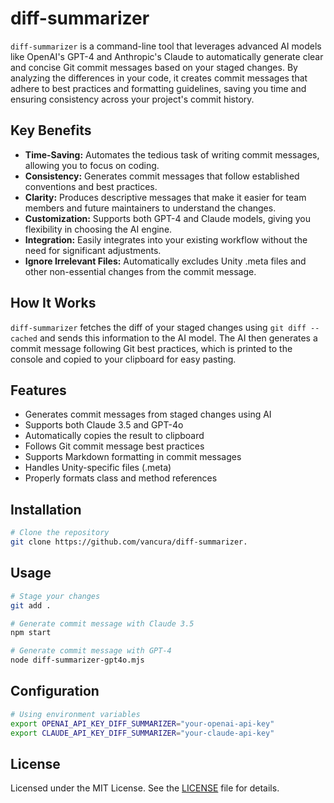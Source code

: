 # diff-summarizer

`diff-summarizer` is a command-line tool that leverages advanced AI models like OpenAI's GPT-4 and Anthropic's Claude to automatically generate clear and concise Git commit messages based on your staged changes. By analyzing the differences in your code, it creates commit messages that adhere to best practices and formatting guidelines, saving you time and ensuring consistency across your project's commit history.

## Key Benefits

-   **Time-Saving:** Automates the tedious task of writing commit messages, allowing you to focus on coding.
-   **Consistency:** Generates commit messages that follow established conventions and best practices.
-   **Clarity:** Produces descriptive messages that make it easier for team members and future maintainers to understand the changes.
-   **Customization:** Supports both GPT-4 and Claude models, giving you flexibility in choosing the AI engine.
-   **Integration:** Easily integrates into your existing workflow without the need for significant adjustments.
-   **Ignore Irrelevant Files:** Automatically excludes Unity .meta files and other non-essential changes from the commit message.

## How It Works

`diff-summarizer` fetches the diff of your staged changes using `git diff --cached` and sends this information to the AI model. The AI then generates a commit message following Git best practices, which is printed to the console and copied to your clipboard for easy pasting.

## Features

-   Generates commit messages from staged changes using AI
-   Supports both Claude 3.5 and GPT-4o
-   Automatically copies the result to clipboard
-   Follows Git commit message best practices
-   Supports Markdown formatting in commit messages
-   Handles Unity-specific files (.meta)
-   Properly formats class and method references

## Installation

```bash
# Clone the repository
git clone https://github.com/vancura/diff-summarizer.
```

## Usage

```bash
# Stage your changes
git add .

# Generate commit message with Claude 3.5
npm start

# Generate commit message with GPT-4
node diff-summarizer-gpt4o.mjs
```

## Configuration

```bash
# Using environment variables
export OPENAI_API_KEY_DIFF_SUMMARIZER="your-openai-api-key"
export CLAUDE_API_KEY_DIFF_SUMMARIZER="your-claude-api-key"
```

## License

Licensed under the MIT License. See the [LICENSE](LICENSE) file for details.
